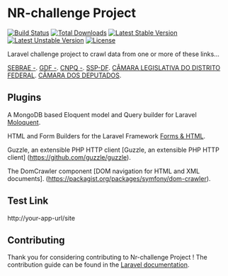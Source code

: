 # NR-challenge  Project


[![Build Status](https://travis-ci.org/laravel/framework.svg)](https://travis-ci.org/laravel/framework)
[![Total Downloads](https://poser.pugx.org/laravel/framework/d/total.svg)](https://packagist.org/packages/laravel/framework)
[![Latest Stable Version](https://poser.pugx.org/laravel/framework/v/stable.svg)](https://packagist.org/packages/laravel/framework)
[![Latest Unstable Version](https://poser.pugx.org/laravel/framework/v/unstable.svg)](https://packagist.org/packages/laravel/framework)
[![License](https://poser.pugx.org/laravel/framework/license.svg)](https://packagist.org/packages/laravel/framework)

Laravel   challenge project  to crawl data from one or more of these links... 

[SEBRAE -](http://www.sebrae.com.br/canaldofornecedor ).
[GDF -](https://www.compras.df.gov.br/publico/em_andamento.asp ).
[CNPQ -](http://www.cnpq.br/web/guest/licitacoes ).
[SSP-DF](http://licitacoes.ssp.df.gov.br./index.php/licitacoes ).
[CÂMARA LEGISLATIVA DO DISTRITO FEDERAL](http://www.cl.df.gov.br/pt_PT/pregoes).
[CÂMARA DOS DEPUTADOS](http://www2.camara.leg.br/transparencia/licitacoes/editais).


## Plugins 

A MongoDB based Eloquent model and Query builder for Laravel [Moloquent](https://github.com/jenssegers/laravel-mongodb#installation).

HTML and Form Builders for the Laravel Framework [Forms & HTML](https://github.com/LaravelCollective/html).

Guzzle, an extensible PHP HTTP client [Guzzle, an extensible PHP HTTP client] (https://github.com/guzzle/guzzle).

The DomCrawler component  [DOM navigation for HTML and XML documents]. (https://packagist.org/packages/symfony/dom-crawler).



## Test Link

http://your-app-url/site



## Contributing

Thank you for considering contributing to Nr-challenge Project ! The contribution guide can be found in the [Laravel documentation](http://laravel.com/docs/contributions).

